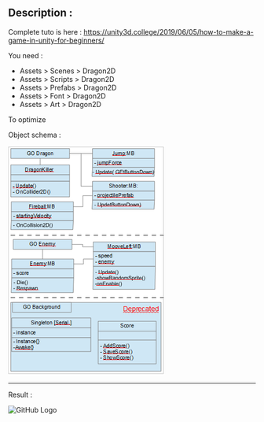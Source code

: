 ## Description :

Complete tuto is here :
https://unity3d.college/2019/06/05/how-to-make-a-game-in-unity-for-beginners/

You need :
- Assets > Scenes > Dragon2D
- Assets > Scripts > Dragon2D
- Assets > Prefabs > Dragon2D
- Assets > Font > Dragon2D
- Assets > Art > Dragon2D

To optimize

Object schema :

![GitHub Logo](schemaObject.png)

<hr/>

Result :

![GitHub Logo](schemaResult.png)